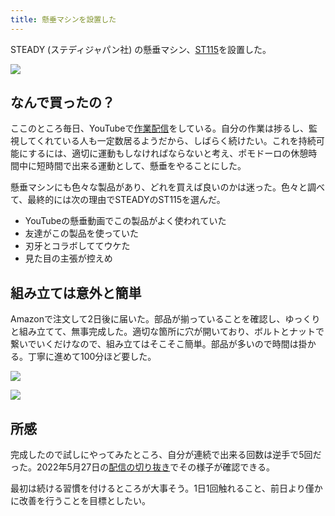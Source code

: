 ```yaml
---
title: 懸垂マシンを設置した
---
```

STEADY (ステディジャパン社) の懸垂マシン、[ST115](https://www.amazon.co.jp/dp/B09K3QQBKH)を設置した。

![](https://lh5.googleusercontent.com/NcNN8Lq4gTjfHqr864bMohbp7TVYUcu-yIctVoz8oJwEFm96lXZ5CloLhDy7wH6crq89fufvsVb7oFVIkP1mqUskYdnYQiiCkXS2H0GgpS49sprjpDCLVl9djuow0QFHjvSfpV7At4UrVuS7HoRl20301C99kROMpAtksG7OZmViM6Yf2R30RKcQfZle)

なんで買ったの？
--------

ここのところ毎日、YouTubeで[作業配信](https://www.youtube.com/c/r7kamura)をしている。自分の作業は捗るし、監視してくれている人も一定数居るようだから、しばらく続けたい。これを持続可能にするには、適切に運動もしなければならないと考え、ポモドーロの休憩時間中に短時間で出来る運動として、懸垂をやることにした。

懸垂マシンにも色々な製品があり、どれを買えば良いのかは迷った。色々と調べて、最終的には次の理由でSTEADYのST115を選んだ。

*   YouTubeの懸垂動画でこの製品がよく使われていた
*   友達がこの製品を使っていた
*   刃牙とコラボしててウケた
*   見た目の主張が控えめ

組み立ては意外と簡単
----------

Amazonで注文して2日後に届いた。部品が揃っていることを確認し、ゆっくりと組み立てて、無事完成した。適切な箇所に穴が開いており、ボルトとナットで繋いでいくだけなので、組み立てはそこそこ簡単。部品が多いので時間は掛かる。丁寧に進めて100分ほど要した。

![](https://lh4.googleusercontent.com/U5zXWapHDu40_dCTStseRR5FaWoH-iJ2RM_2DxhZYokeLpovhEC0HM2Qg9lDil5ZfiCMJxiCficu22C3voOJ7FPcu4fTi3NWYZFqAn8J1VIvq9KEkcH3BAJGBdFZoxIVTNbGcqvRuEuiiASeAIE4-0qMpCNzeYZMfs33xR9xwJ9PRYLm8-_O08mY4D3v)

![](https://lh5.googleusercontent.com/BxwVPNgNdz8t8TqQr2GiJK1VfTglqSSC8hsyrYQXZL_IgcPcD1hbgN_MHnbupTBXppgRe8qs6_wvI2JTJaZMP8KXhXC1l1xo8p9t0kx49vlvnb3UrK7RROcixcw1rCYBVBrCQ0lWI-bpSEx3DAW6zTtRRSFgEPbZQy6EOShLoyymK7Y1CeKBGsju-Ng_)

所感
--

完成したので試しにやってみたところ、自分が連続で出来る回数は逆手で5回だった。2022年5月27日の[配信の切り抜き](https://www.youtube.com/clip/Ugkxy2NXpdlfZF0kT9s-MoCOrbB1wpWEryK9)でその様子が確認できる。

最初は続ける習慣を付けるところが大事そう。1日1回触れること、前日より僅かに改善を行うことを目標としたい。
